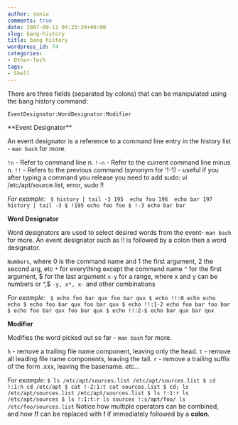 ```yaml
---
author: sonia
comments: true
date: 2007-09-11 04:23:30+00:00
slug: bang-history
title: bang history
wordpress_id: 74
categories:
- Other-Tech
tags:
- Shell
---
```


There are three fields (separated by colons) that can be manipulated using the bang history command:

`EventDesignator:WordDesignator:Modifier`

<!-- more -->**Event Designator**

An event designator is a reference to a command line entry in the history list - `man bash` for more.

`!n` - Refer to command line n.
`!-n` - Refer to the current command line minus n.
`!!` - Refers to the previous command (synonym for ‘!-1) - useful if you after typing a command you release you need to add sudo: vi /etc/apt/source.list, error, sudo !!

_For example:_
`
$ history | tail -3
195  echo foo
196  echo bar
197  history | tail -3
$ !195
echo foo
foo
$ !-3
echo bar
bar`

**Word Designator**

Word designators are used to select desired words from the event- `man bash` for more. An event designator such as !! is followed by a colon then a word designator.

`Numbers`, where 0 is the command name and 1 the first argument, 2 the second arg, etc
`*` for everything except the command name
`^` for the first argument, $ for the last argument
`x-y` for a range, where x and y can be numbers or ^,$
`-y, x*, x-` and other combinations

_For example:_
`
$ echo foo bar qux
foo bar qux
$ echo !!:0
echo echo
echo
$ echo foo bar qux
foo bar qux
$ echo !!:1-2
echo foo bar
foo bar
$ echo foo bar qux
foo bar qux
$ echo !!:2-$
echo bar qux
bar qux`

**Modifier**

Modifies the word picked out so far - `man bash` for more.

`h` - remove a trailing file name component, leaving only the head.
`t` - remove all leading file name components, leaving the tail.
`r` - remove a trailing suffix of the form .xxx, leaving the basename.
_etc..._

_For example:_
`
$ ls /etc/apt/sources.list
/etc/apt/sources.list
$ cd !:1:h
cd /etc/apt
$ cat !-2:1:t
cat sources.list
$ cd; ls /etc/apt/sources.list
/etc/apt/sources.list
$ ls !:1:r
ls /etc/apt/sources
$ ls !:1:t:r
ls sources
!:s/apt/foo/
ls /etc/foo/sources.list
`
Notice how multiple operators can be combined, and how **!!** can be replaced with **!** if immediately followed by a **colon**.
